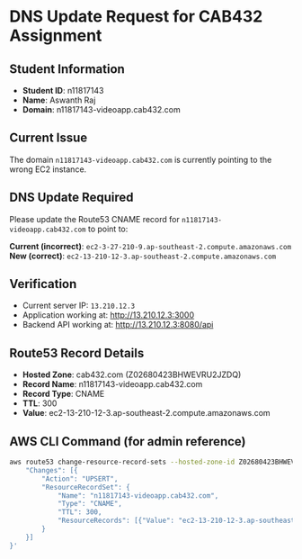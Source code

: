 # DNS Update Request for CAB432 Assignment

## Student Information
- **Student ID**: n11817143
- **Name**: Aswanth Raj
- **Domain**: n11817143-videoapp.cab432.com

## Current Issue
The domain `n11817143-videoapp.cab432.com` is currently pointing to the wrong EC2 instance.

## DNS Update Required
Please update the Route53 CNAME record for `n11817143-videoapp.cab432.com` to point to:

**Current (incorrect)**: `ec2-3-27-210-9.ap-southeast-2.compute.amazonaws.com`
**New (correct)**: `ec2-13-210-12-3.ap-southeast-2.compute.amazonaws.com`

## Verification
- Current server IP: `13.210.12.3`
- Application working at: http://13.210.12.3:3000
- Backend API working at: http://13.210.12.3:8080/api

## Route53 Record Details
- **Hosted Zone**: cab432.com (Z02680423BHWEVRU2JZDQ)
- **Record Name**: n11817143-videoapp.cab432.com
- **Record Type**: CNAME
- **TTL**: 300
- **Value**: ec2-13-210-12-3.ap-southeast-2.compute.amazonaws.com

## AWS CLI Command (for admin reference)
```bash
aws route53 change-resource-record-sets --hosted-zone-id Z02680423BHWEVRU2JZDQ --change-batch '{
    "Changes": [{
        "Action": "UPSERT",
        "ResourceRecordSet": {
            "Name": "n11817143-videoapp.cab432.com",
            "Type": "CNAME",
            "TTL": 300,
            "ResourceRecords": [{"Value": "ec2-13-210-12-3.ap-southeast-2.compute.amazonaws.com"}]
        }
    }]
}'
```